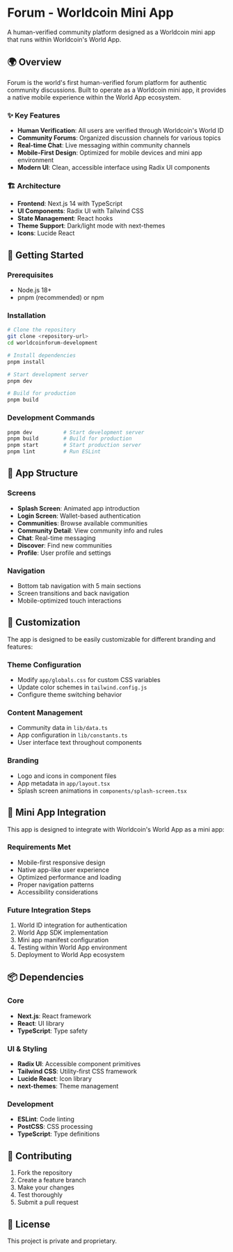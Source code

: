 # Forum - Worldcoin Mini App

A human-verified community platform designed as a Worldcoin mini app that runs within Worldcoin's World App.

## 🌍 Overview

Forum is the world's first human-verified forum platform for authentic community discussions. Built to operate as a Worldcoin mini app, it provides a native mobile experience within the World App ecosystem.

### ✨ Key Features

- **Human Verification**: All users are verified through Worldcoin's World ID
- **Community Forums**: Organized discussion channels for various topics
- **Real-time Chat**: Live messaging within community channels
- **Mobile-First Design**: Optimized for mobile devices and mini app environment
- **Modern UI**: Clean, accessible interface using Radix UI components

### 🏗️ Architecture

- **Frontend**: Next.js 14 with TypeScript
- **UI Components**: Radix UI with Tailwind CSS
- **State Management**: React hooks
- **Theme Support**: Dark/light mode with next-themes
- **Icons**: Lucide React

## 🚀 Getting Started

### Prerequisites

- Node.js 18+ 
- pnpm (recommended) or npm

### Installation

```bash
# Clone the repository
git clone <repository-url>
cd worldcoinforum-development

# Install dependencies
pnpm install

# Start development server
pnpm dev

# Build for production
pnpm build
```

### Development Commands

```bash
pnpm dev          # Start development server
pnpm build        # Build for production
pnpm start        # Start production server
pnpm lint         # Run ESLint
```

## 📱 App Structure

### Screens
- **Splash Screen**: Animated app introduction
- **Login Screen**: Wallet-based authentication
- **Communities**: Browse available communities
- **Community Detail**: View community info and rules
- **Chat**: Real-time messaging
- **Discover**: Find new communities
- **Profile**: User profile and settings

### Navigation
- Bottom tab navigation with 5 main sections
- Screen transitions and back navigation
- Mobile-optimized touch interactions

## 🎨 Customization

The app is designed to be easily customizable for different branding and features:

### Theme Configuration
- Modify `app/globals.css` for custom CSS variables
- Update color schemes in `tailwind.config.js`
- Configure theme switching behavior

### Content Management
- Community data in `lib/data.ts`
- App configuration in `lib/constants.ts`
- User interface text throughout components

### Branding
- Logo and icons in component files
- App metadata in `app/layout.tsx`
- Splash screen animations in `components/splash-screen.tsx`

## 🔧 Mini App Integration

This app is designed to integrate with Worldcoin's World App as a mini app:

### Requirements Met
- Mobile-first responsive design
- Native app-like user experience
- Optimized performance and loading
- Proper navigation patterns
- Accessibility considerations

### Future Integration Steps
1. World ID integration for authentication
2. World App SDK implementation
3. Mini app manifest configuration
4. Testing within World App environment
5. Deployment to World App ecosystem

## 📦 Dependencies

### Core
- **Next.js**: React framework
- **React**: UI library
- **TypeScript**: Type safety

### UI & Styling
- **Radix UI**: Accessible component primitives
- **Tailwind CSS**: Utility-first CSS framework
- **Lucide React**: Icon library
- **next-themes**: Theme management

### Development
- **ESLint**: Code linting
- **PostCSS**: CSS processing
- **TypeScript**: Type definitions

## 🤝 Contributing

1. Fork the repository
2. Create a feature branch
3. Make your changes
4. Test thoroughly
5. Submit a pull request

## 📄 License

This project is private and proprietary.
